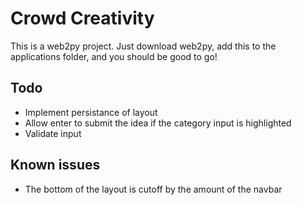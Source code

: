 # Crowd Creativity

This is a web2py project. Just download web2py, add this to the applications folder, and you should be good to go!

## Todo
- Implement persistance of layout
- Allow enter to submit the idea if the category input is highlighted
- Validate input

## Known issues
- The bottom of the layout is cutoff by the amount of the navbar
